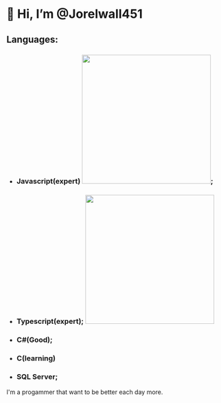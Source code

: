 # 👋 Hi, I’m @Jorelwall451

## Languages: 
  - ### Javascript(expert) <img width="300px" height="300px" src="https://upload.wikimedia.org/wikipedia/commons/thumb/9/99/Unofficial_JavaScript_logo_2.svg/260px-Unofficial_JavaScript_logo_2.svg.png"></img>;
  - ### Typescript(expert); <img width="300px" height="300px"  src="https://upload.wikimedia.org/wikipedia/commons/thumb/4/4c/Typescript_logo_2020.svg/2048px-Typescript_logo_2020.svg.png"></img>
  - ### C#(Good);
  - ### C(learning)
  - ### SQL Server;

I'm a progammer that want to be better each day more.

